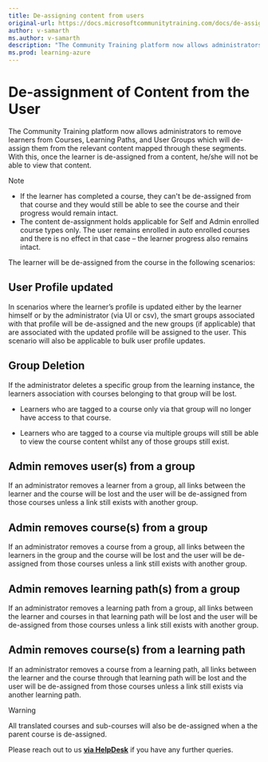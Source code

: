 ```yaml
---
title: De-assigning content from users
original-url: https://docs.microsoftcommunitytraining.com/docs/de-assigning-content-from-user
author: v-samarth
ms.author: v-samarth
description: "The Community Training platform now allows administrators to remove learners from Courses, Learning Paths, User Groups which will de-assign them from the relevant content mapped through these segments."
ms.prod: learning-azure
---
```


# De-assignment of Content from the User

The Community Training platform now allows administrators to remove learners from Courses, Learning Paths, and User Groups which will de-assign them from the relevant content mapped through these segments. With this, once the learner is de-assigned from a content, he/she will not be able to view that content.

> [!Note]  
>
>* If the learner has completed a course, they can't be de-assigned from that course and they would still be able to see the course and their progress would remain intact.
>* The content de-assignment holds applicable for Self and Admin enrolled course types only. The user remains enrolled in auto enrolled courses and there is no effect in that case – the learner progress also remains intact.

The learner will be de-assigned from the course in the following scenarios:

## User Profile updated

In scenarios where the learner’s profile is updated either by the learner himself or by the administrator (via UI or csv), the smart groups associated with that profile will be de-assigned and the new groups (if applicable) that are associated with the updated profile will be assigned to the user. This scenario will also be applicable to bulk user profile updates.

## Group Deletion

If the administrator deletes a specific group from the learning instance, the learners association with courses belonging to that group will be lost.

* Learners who are tagged to a course only via that group will no longer have access to that course.

* Learners who are tagged to a course via multiple groups will still be able to view the course content whilst any of those groups still exist.

## Admin removes user(s) from a group

If an administrator removes a learner from a group, all links between the learner and the course will be lost and the user will be de-assigned from those courses unless a link still exists with another group.

## Admin removes course(s) from a group

If an administrator removes a course from a group, all links between the learners in the group and the course will be lost and the user will be de-assigned from those courses unless a link still exists with another group.

## Admin removes learning path(s) from a group

If an administrator removes a learning path from a group, all links between the learner and courses in that learning path will be lost and the user will be de-assigned from those courses unless a link still exists with another group.

## Admin removes course(s) from a learning path

If an administrator removes a course from a learning path, all links between the learner and the course through that learning path will be lost and the user will be de-assigned from those courses unless a link still exists via another learning path.

> [!WARNING]  
> All translated courses and sub-courses will also be de-assigned when a the parent course is de-assigned.

Please reach out to us [**via HelpDesk**](https://aka.ms/cthelpdesk) if you have any further queries.